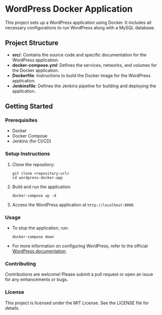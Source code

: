 # WordPress Docker Application

This project sets up a WordPress application using Docker. It includes all necessary configurations to run WordPress along with a MySQL database.

## Project Structure

- **src/**: Contains the source code and specific documentation for the WordPress application.
- **docker-compose.yml**: Defines the services, networks, and volumes for the Docker application.
- **Dockerfile**: Instructions to build the Docker image for the WordPress application.
- **Jenkinsfile**: Defines the Jenkins pipeline for building and deploying the application.

## Getting Started

### Prerequisites

- Docker
- Docker Compose
- Jenkins (for CI/CD)

### Setup Instructions

1. Clone the repository:
   ```
   git clone <repository-url>
   cd wordpress-docker-app
   ```

2. Build and run the application:
   ```
   docker-compose up -d
   ```

3. Access the WordPress application at `http://localhost:8000`.

### Usage

- To stop the application, run:
  ```
  docker-compose down
  ```

- For more information on configuring WordPress, refer to the official [WordPress documentation](https://wordpress.org/support/).

### Contributing

Contributions are welcome! Please submit a pull request or open an issue for any enhancements or bugs.

### License

This project is licensed under the MIT License. See the LICENSE file for details.